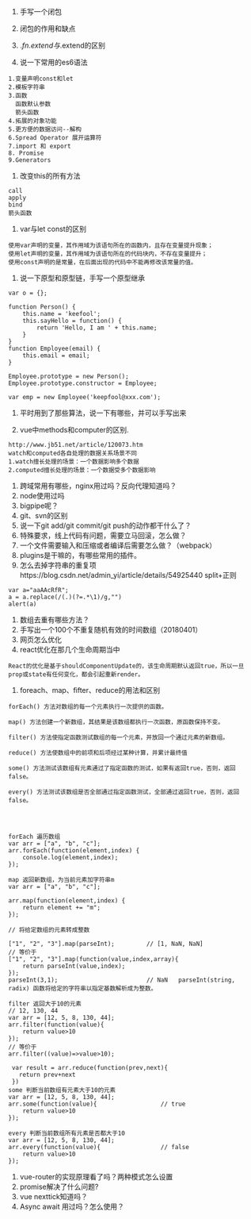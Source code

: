 1. 手写一个闭包
2. 闭包的作用和缺点

3. $.fn.extend与$.extend的区别
4. 说一下常用的es6语法

```
1.变量声明const和let
2.模板字符串
3.函数
  函数默认参数
  箭头函数
4.拓展的对象功能
5.更方便的数据访问--解构
6.Spread Operator 展开运算符
7.import 和 export
8. Promise
9.Generators
```

1. 改变this的所有方法

```
call
apply
bind
箭头函数
```

1. var与let const的区别

```
使用var声明的变量，其作用域为该语句所在的函数内，且存在变量提升现象；
使用let声明的变量，其作用域为该语句所在的代码块内，不存在变量提升；
使用const声明的是常量，在后面出现的代码中不能再修改该常量的值。
```

1. 说一下原型和原型链，手写一个原型继承

```
var o = {};

function Person() {
    this.name = 'keefool';
    this.sayHello = function() {
        return 'Hello, I am ' + this.name;
    }
}
function Employee(email) {
    this.email = email;
}

Employee.prototype = new Person();
Employee.prototype.constructor = Employee;

var emp = new Employee('keepfool@xxx.com');
```

1. 平时用到了那些算法，说一下有哪些，并可以手写出来


1. vue中methods和computer的区别.

```
http://www.jb51.net/article/120073.htm
watch和computed各自处理的数据关系场景不同
1.watch擅长处理的场景：一个数据影响多个数据
2.computed擅长处理的场景：一个数据受多个数据影响
```

1. 跨域常用有哪些，nginx用过吗？反向代理知道吗？
2. node使用过吗
3. bigpipe呢？
4. git、svn的区别
5. 说一下git add/git commit/git push的动作都干什么了？
6. 特殊要求，线上代码有问题，需要立马回滚，怎么做？
7. 一个文件需要输入和压缩或者编译后需要怎么做？（webpack）
8. plugins是干嘛的，有哪些常用的插件。
9. 怎么去掉字符串的重复项https://blog.csdn.net/admin_yi/article/details/54925440 split+正则

```
var a="aaAAcRfR";
a = a.replace(/(.)(?=.*\1)/g,"")
alert(a)
```

1. 数组去重有哪些方法？
2. 手写出一个100个不重复随机有效的时间数组（20180401）
3. 网页怎么优化
4. react优化在那几个生命周期当中

```
React的优化是基于shouldComponentUpdate的，该生命周期默认返回true，所以一旦prop或state有任何变化，都会引起重新render。
```

1. foreach、map、fifter、reduce的用法和区别

```
forEach() 方法对数组的每一个元素执行一次提供的函数。

map() 方法创建一个新数组，其结果是该数组都执行一次函数，原函数保持不变。

filter() 方法使指定函数测试数组的每一个元素，并放回一个通过元素的新数组。

reduce() 方法使数组中的前项和后项经过某种计算，并累计最终值

some() 方法测试该数组有元素通过了指定函数的测试，如果有返回true，否则，返回false。

every() 方法测试该数组是否全部通过指定函数测试，全部通过返回true，否则，返回false。


 

forEach 遍历数组
var arr = ["a", "b", "c"];
arr.forEach(function(element,index) {
    console.log(element,index);      
});

map 返回新数组，为当前元素加字符串m
var arr = ["a", "b", "c"];
 
arr.map(function(element,index) {
    return element += "m";
});
 
// 将给定数组的元素转成整数
 
["1", "2", "3"].map(parseInt);         // [1, NaN, NaN]
// 等价于
["1", "2", "3"].map(function(value,index,array){
    return parseInt(value,index);
});
parseInt(3,1);                         // NaN   parseInt(string, radix) 函数将给定的字符串以指定基数解析成为整数。

filter 返回大于10的元素
// 12, 130, 44
var arr = [12, 5, 8, 130, 44];
arr.filter(function(value){
    return value>10
});
// 等价于
arr.filter((value)=>value>10);
 
 var result = arr.reduce(function(prev,next){
   return prev+next
 })
some 判断当前数组有元素大于10的元素
var arr = [12, 5, 8, 130, 44];
arr.some(function(value){                  // true
    return value>10
});

every 判断当前数组所有元素是否都大于10
var arr = [12, 5, 8, 130, 44];
arr.every(function(value){                 // false
    return value>10
});
```



1. vue-router的实现原理看了吗？两种模式怎么设置
2. promise解决了什么问题?
3. vue nexttick知道吗？
4. Async await 用过吗？怎么使用？